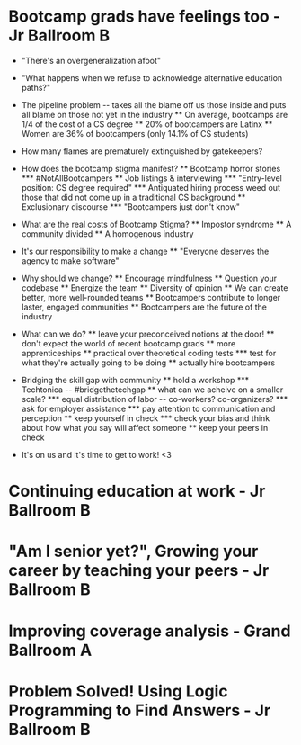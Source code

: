 # Bootcamp grads have feelings too - Jr Ballroom B
* "There's an overgeneralization afoot"
* "What happens when we refuse to acknowledge alternative education paths?"
* The pipeline problem -- takes all the blame off us those inside and puts all blame on those not yet in the industry
** On average, bootcamps are 1/4 of the cost of a CS degree
** 20% of bootcampers are Latinx
** Women are 36% of bootcampers (only 14.1% of CS students)
* How many flames are prematurely extinguished by gatekeepers?
* How does the bootcamp stigma manifest?
** Bootcamp horror stories
*** #NotAllBootcampers
** Job listings & interviewing
*** "Entry-level position: CS degree required"
*** Antiquated hiring process weed out those that did not come up in a traditional CS background
** Exclusionary discourse
*** "Bootcampers just don't know"
* What are the real costs of Bootcamp Stigma?
** Impostor syndrome
** A community divided
** A homogenous industry
* It's our responsibility to make a change
** "Everyone deserves the agency to make software"
* Why should we change?
** Encourage mindfulness
** Question your codebase
** Energize the team
** Diversity of opinion
** We can create better, more well-rounded teams
** Bootcampers contribute to longer laster, engaged communities
** Bootcampers are the future of the industry
* What can we do?
** leave your preconceived notions at the door!
** don't expect the world of recent bootcamp grads
** more apprenticeships
** practical over theoretical coding tests
*** test for what they're actually going to be doing
** actually hire bootcampers

* Bridging the skill gap with community
** hold a workshop
*** Techtonica -- #bridgethetechgap
** what can we acheive on a smaller scale?
*** equal distribution of labor -- co-workers? co-organizers?
*** ask for employer assistance
*** pay attention to communication and perception
** keep yourself in check
*** check your bias and think about how what you say will affect someone
** keep your peers in check

* It's on us and it's time to get to work! <3


# Continuing education at work - Jr Ballroom B
# "Am I senior yet?", Growing your career by teaching your peers - Jr Ballroom B
# Improving coverage analysis - Grand Ballroom A
# Problem Solved! Using Logic Programming to Find Answers -  Jr Ballroom B

